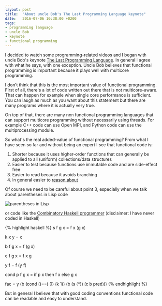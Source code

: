```yaml
---
layout: post
title:  "About uncle Bob's The Last Programming Language keynote"
date:   2016-07-06 10:38:00 +0200
tags:
- programming language
- uncle Bob
- keynote
- functional programming
---
```


I decided to watch some programming-related videos and I began with uncle Bob's 
keynote [The Last Programming Language][last-language]. In  general I agree with what 
he says, with one exception. Uncle Bob believes that functional programming is important
because it plays well with multicore programming.

[last-language]: https://cleancoders.com/episode/clean-code-episode-0/show?autoplay=true

I don't think that this is the most important value of functional programming. First of 
all, there's a lot of code written out there that is not multicore-aware. That can happen 
for example when single core performance is sufficient. You can laugh as much as you want
about this statement but there are many programs where it is actually very true.

On top of that, there are many non functional programming languages that can support multicore 
programming without necessarily using threads. For example C++ code can use Open MPI, and Python 
code can use the multiprocessing module.

So what's the real added-value of functional programming? From what I have seen so far and 
without being an expert I see that functional code is:

1. Shorter because it uses higher-order functions that can generally be applied to all (uniform) 
collections/data structures
2. Easier to test because functions use immutable code and are side-effect free
3. Easier to read because it avoids branching
4. In general easier to [reason about][reasoning]

[reasoning]: http://www.lispcast.com/reasoning-about-code

Of course we need to be careful about point 3, especially when we talk about parentheses in Lisp code

![parentheses in Lisp](http://imgs.xkcd.com/comics/lisp_cycles.png)

or code like the [Combinatory Haskell programmer][haskell] (disclaimer: I have never coded in Haskell)

{% highlight haskell %}
s f g x = f x (g x)

k x y   = x

b f g x = f (g x)

c f g x = f x g

y f     = f (y f)

cond p f g x = if p x then f x else g x

fac  = y (b (cond ((==) 0) (k 1)) (b (s (*)) (c b pred)))
{% endhighlight %}

[haskell]: http://www.willamette.edu/~fruehr/haskell/evolution.html

But in general I believe that with good coding conventions functional code can be
readable and easy to understand.